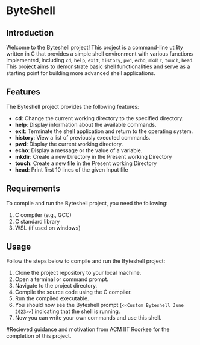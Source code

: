 # ByteShell

## Introduction
Welcome to the Byteshell project! This project is a command-line utility written in C that provides a simple shell environment with various functions implemented, including `cd`, `help`, `exit`, `history`, `pwd`, `echo`, `mkdir`, `touch`, `head`. This project aims to demonstrate basic shell functionalities and serve as a starting point for building more advanced shell applications.

## Features
The Byteshell project provides the following features:

- **cd**: Change the current working directory to the specified directory.
- **help**: Display information about the available commands.
- **exit**: Terminate the shell application and return to the operating system.
- **history**: View a list of previously executed commands.
- **pwd**: Display the current working directory.
- **echo**: Display a message or the value of a variable.
- **mkdir**: Create a new Directory in the Present working Directory
- **touch**: Create a new file in the Present working Directory
- **head**: Print first 10 lines of the given Input file

## Requirements
To compile and run the Byteshell project, you need the following:

1. C compiler (e.g., GCC)
2. C standard library
3. WSL (if used on windows)

## Usage
Follow the steps below to compile and run the Byteshell project:

1. Clone the project repository to your local machine.
2. Open a terminal or command prompt.
3. Navigate to the project directory.
4. Compile the source code using the C compiler.
5. Run the compiled executable.
6. You should now see the Byteshell prompt (`<<Custom Byteshell June 2023>>`) indicating that the shell is running.
7. Now you can write your own commands and use this shell.

#Recieved guidance and motivation from ACM IIT Roorkee for the completion of this project. 
